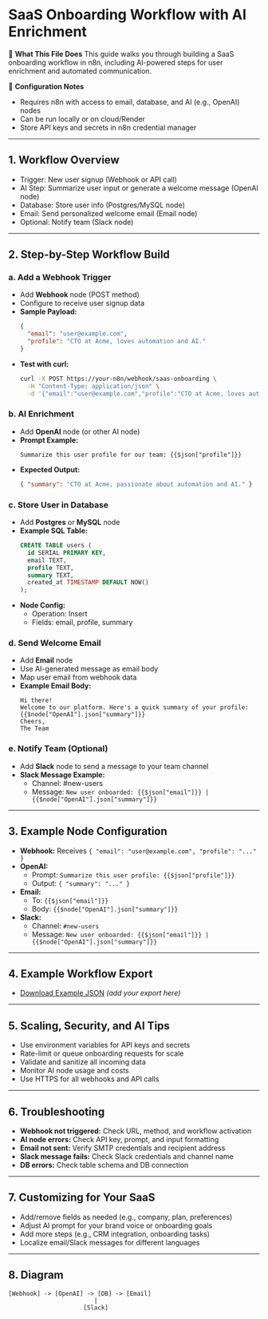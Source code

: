 # SaaS Onboarding Workflow with AI Enrichment

📖 **What This File Does**
This guide walks you through building a SaaS onboarding workflow in n8n, including AI-powered steps for user enrichment and automated communication.

🔧 **Configuration Notes**
- Requires n8n with access to email, database, and AI (e.g., OpenAI) nodes
- Can be run locally or on cloud/Render
- Store API keys and secrets in n8n credential manager

---

## 1. Workflow Overview
- Trigger: New user signup (Webhook or API call)
- AI Step: Summarize user input or generate a welcome message (OpenAI node)
- Database: Store user info (Postgres/MySQL node)
- Email: Send personalized welcome email (Email node)
- Optional: Notify team (Slack node)

---

## 2. Step-by-Step Workflow Build

### a. Add a Webhook Trigger
- Add **Webhook** node (POST method)
- Configure to receive user signup data
- **Sample Payload:**
  ```json
  {
    "email": "user@example.com",
    "profile": "CTO at Acme, loves automation and AI."
  }
  ```
- **Test with curl:**
  ```bash
  curl -X POST https://your-n8n/webhook/saas-onboarding \
    -H "Content-Type: application/json" \
    -d '{"email":"user@example.com","profile":"CTO at Acme, loves automation and AI."}'
  ```

### b. AI Enrichment
- Add **OpenAI** node (or other AI node)
- **Prompt Example:**
  ```
  Summarize this user profile for our team: {{$json["profile"]}}
  ```
- **Expected Output:**
  ```json
  { "summary": "CTO at Acme, passionate about automation and AI." }
  ```

### c. Store User in Database
- Add **Postgres** or **MySQL** node
- **Example SQL Table:**
  ```sql
  CREATE TABLE users (
    id SERIAL PRIMARY KEY,
    email TEXT,
    profile TEXT,
    summary TEXT,
    created_at TIMESTAMP DEFAULT NOW()
  );
  ```
- **Node Config:**
  - Operation: Insert
  - Fields: email, profile, summary

### d. Send Welcome Email
- Add **Email** node
- Use AI-generated message as email body
- Map user email from webhook data
- **Example Email Body:**
  ```
  Hi there!
  Welcome to our platform. Here's a quick summary of your profile:
  {{$node["OpenAI"].json["summary"]}}
  Cheers,
  The Team
  ```

### e. Notify Team (Optional)
- Add **Slack** node to send a message to your team channel
- **Slack Message Example:**
  - Channel: #new-users
  - Message: `New user onboarded: {{$json["email"]}} | {{$node["OpenAI"].json["summary"]}}`

---

## 3. Example Node Configuration
- **Webhook:** Receives `{ "email": "user@example.com", "profile": "..." }`
- **OpenAI:**
  - Prompt: `Summarize this user profile: {{$json["profile"]}}`
  - Output: `{ "summary": "..." }`
- **Email:**
  - To: `{{$json["email"]}}`
  - Body: `{{$node["OpenAI"].json["summary"]}}`
- **Slack:**
  - Channel: `#new-users`
  - Message: `New user onboarded: {{$json["email"]}} | {{$node["OpenAI"].json["summary"]}}`

---

## 4. Example Workflow Export
- [Download Example JSON](../exports/saas-onboarding-with-ai.json) *(add your export here)*

---

## 5. Scaling, Security, and AI Tips
- Use environment variables for API keys and secrets
- Rate-limit or queue onboarding requests for scale
- Validate and sanitize all incoming data
- Monitor AI node usage and costs
- Use HTTPS for all webhooks and API calls

---

## 6. Troubleshooting
- **Webhook not triggered:** Check URL, method, and workflow activation
- **AI node errors:** Check API key, prompt, and input formatting
- **Email not sent:** Verify SMTP credentials and recipient address
- **Slack message fails:** Check Slack credentials and channel name
- **DB errors:** Check table schema and DB connection

---

## 7. Customizing for Your SaaS
- Add/remove fields as needed (e.g., company, plan, preferences)
- Adjust AI prompt for your brand voice or onboarding goals
- Add more steps (e.g., CRM integration, onboarding tasks)
- Localize email/Slack messages for different languages

---

## 8. Diagram
```
[Webhook] -> [OpenAI] -> [DB] -> [Email]
                        |
                     [Slack]
``` 